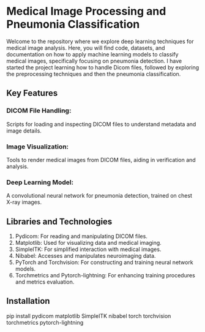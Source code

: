 # Medical Image Processing and Pneumonia Classification
Welcome to the repository where we explore deep learning techniques for medical image analysis. 
Here, you will find code, datasets, 
and documentation on how to apply machine learning models to classify medical images, 
specifically focusing on pneumonia detection. I have started the project learning how to handle Dicom files, followed
by exploring the preprocessing techniques and then the pneumonia classification.

## Key Features
### DICOM File Handling: 
Scripts for loading and inspecting DICOM files to understand metadata and image details.
### Image Visualization: 
Tools to render medical images from DICOM files, aiding in verification and analysis.
### Deep Learning Model:
A convolutional neural network for pneumonia detection, trained on chest X-ray images.

## Libraries and Technologies
1. Pydicom: For reading and manipulating DICOM files.
2. Matplotlib: Used for visualizing data and medical imaging.
3. SimpleITK: For simplified interaction with medical images.
4. Nibabel: Accesses and manipulates neuroimaging data.
5. PyTorch and Torchvision: For constructing and training neural network models.
6. Torchmetrics and Pytorch-lightning: For enhancing training procedures and metrics evaluation.

## Installation
pip install pydicom matplotlib SimpleITK nibabel torch torchvision torchmetrics pytorch-lightning
